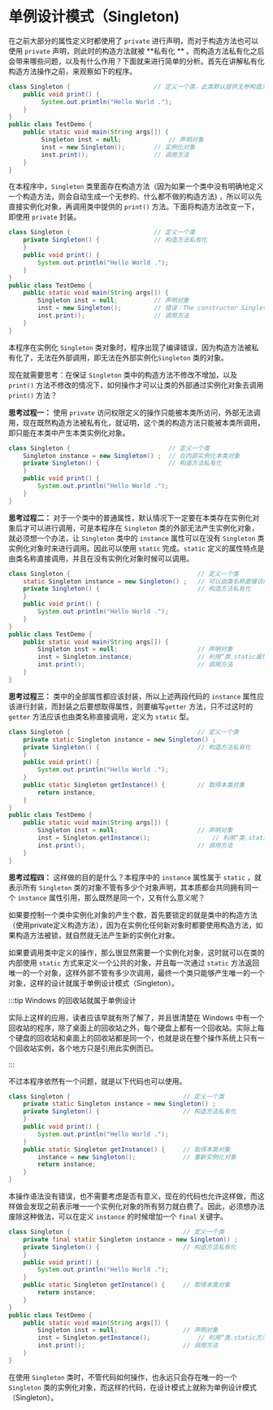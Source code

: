 # 单例设计模式（Singleton)

在之前大部分的属性定义时都使用了 `private` 进行声明，而对于构造方法也可以使用 `private` 声明，则此时的构造方法就被 **私有化
** 。而构造方法私有化之后会带来哪些问题，以及有什么作用？下面就来进行简单的分析。首先在讲解私有化构造方法操作之前，来观察如下的程序。

```java
class Singleton { 						// 定义一个类，此类默认提供无参构造方法
	public void print() {
		 System.out.println("Hello World .");
	}
}
public class TestDemo {
	public static void main(String args[]) {
		 Singleton inst = null; 			// 声明对象
		 inst = new Singleton(); 		// 实例化对象
		 inst.print(); 					// 调用方法
	}
}
```

在本程序中，`Singleton`
类里面存在构造方法（因为如果一个类中没有明确地定义一个构造方法，则会自动生成一个无参的、什么都不做的构造方法)
，所以可以先直接实例化对象，再调用类中提供的 `print()` 方法。下面将构造方法改变一下，即使用 `private` 封装。

```java
class Singleton { 						// 定义一个类
	private Singleton() {				// 构造方法私有化
	} 
	public void print() {
		System.out.println("Hello World .");
	}
}
public class TestDemo {
	public static void main(String args[]) {
		Singleton inst = null; 			// 声明对象
		inst = new Singleton(); 		// 错误：The constructor Singleton() is not visible
		inst.print(); 					// 调用方法
	}
}
```

本程序在实例化 `Singleton`
类对象时，程序出现了编译错误，因为构造方法被私有化了，无法在外部调用，即无法在外部实例化`Singleton` 类的对象。

现在就需要思考：在保证 `Singleton` 类中的构造方法不修改不增加，以及 `print()`
方法不修改的情况下，如何操作才可以让类的外部通过实例化对象去调用 `print()` 方法？

**思考过程一：** 使用 `private` 访问权限定义的操作只能被本类所访问，外部无法调用，现在既然构造方法被私有化，就证明，这个类的构造方法只能被本类所调用，即只能在本类中产生本类实例化对象。

```java
class Singleton { 							// 定义一个类
	Singleton instance = new Singleton() ;	// 在内部实例化本类对象
	private Singleton() {					// 构造方法私有化
	} 
	public void print() {
		System.out.println("Hello World .");
	}
}
```

**思考过程二：** 对于一个类中的普通属性，默认情况下一定要在本类存在实例化对象后才可以进行调用，可是本程序在 `Singleton`
类的外部无法产生实例化对象，就必须想一个办法，让 `Singleton` 类中的 `instance` 属性可以在没有 `Singleton`
类实例化对象时来进行调用。因此可以使用 `static` 完成。`static` 定义的属性特点是由类名称直接调用，并且在没有实例化对象时候可以调用。

```java
class Singleton { 									// 定义一个类
	static Singleton instance = new Singleton() ;	// 可以由类名称直接访问
	private Singleton() {							// 构造方法私有化
	} 
	public void print() {
		System.out.println("Hello World .");
	}
}
public class TestDemo {
	public static void main(String args[]) {
		Singleton inst = null; 						// 声明对象
		inst = Singleton.instance; 					// 利用“类.static属性”方式取得实例化对象
		inst.print(); 								// 调用方法
	}
}
```

**思考过程三：** 类中的全部属性都应该封装，所以上述两段代码的 `instance`
属性应该进行封装，而封装之后要想取得属性，则要编写`getter` 方法，只不过这时的 `getter`
方法应该也由类名称直接调用，定义为 `static` 型。

```java
class Singleton { 									// 定义一个类
	private static Singleton instance = new Singleton() ; 
	private Singleton() {							// 构造方法私有化
	} 
	public void print() {
		System.out.println("Hello World .");
	}
	public static Singleton getInstance() {			// 取得本类对象
		return instance;
	}
}
public class TestDemo {
	public static void main(String args[]) {
		Singleton inst = null; 						// 声明对象
		inst = Singleton.getInstance(); 				// 利用“类.static方法()”取得实例化对象
		inst.print(); 								// 调用方法
	}
}
```

**思考过程四：** 这样做的目的是什么？本程序中的 `instance` 属性属于 `static` ，就表示所有 `Singleton`
类的对象不管有多少个对象声明，其本质都会共同拥有同一个 `instance` 属性引用，那么既然是同一个，又有什么意义呢？

如果要控制一个类中实例化对象的产生个数，首先要锁定的就是类中的构造方法（使用private定义构造方法），因为在实例化任何新对象时都要使用构造方法，如果构造方法被锁，就自然就无法产生新的实例化对象。

如果要调用类中定义的操作，那么很显然需要一个实例化对象，这时就可以在类的内部使用 `static`
方式来定义一个公共的对象，并且每一次通过 `static` 方法返回唯一的一个对象，这样外部不管有多少次调用，最终一个类只能够产生唯一的一个对象，这样的设计就属于单例设计模式（Singleton）。

:::tip Windows 的回收站就属于单例设计

实际上这样的应用，读者应该早就有所了解了，并且很清楚在 Windows
中有一个回收站的程序，除了桌面上的回收站之外，每个硬盘上都有一个回收站。实际上每个硬盘的回收站和桌面上的回收站都是同一个，也就是说在整个操作系统上只有一个回收站实例，各个地方只是引用此实例而已。

:::

不过本程序依然有一个问题，就是以下代码也可以使用。

```java
class Singleton { 								// 定义一个类
	private static Singleton instance = new Singleton() ;
	private Singleton() {						// 构造方法私有化
	} 
	public void print() {
		System.out.println("Hello World .");
	}
	public static Singleton getInstance() {		// 取得本类对象
		instance = new Singleton();				// 重新实例化对象
		return instance;
	}
}
```

本操作语法没有错误，也不需要考虑是否有意义，现在的代码也允许这样做，而这样做会发现之前表示唯一一个实例化对象的所有努力就白费了。因此，必须想办法废除这种做法，可以在定义 `instance`
的时候增加一个 `final` 关键字。

```java
class Singleton { 								// 定义一个类
	private final static Singleton instance = new Singleton() ;	
	private Singleton() {						// 构造方法私有化
	} 
	public void print() {
		System.out.println("Hello World .");
	}
	public static Singleton getInstance() {		// 取得本类对象
		return instance;
	}
}
public class TestDemo {
	public static void main(String args[]) {
		Singleton inst = null; 					// 声明对象
		inst = Singleton.getInstance(); 			// 利用“类.static方法()”取得实例化对象
		inst.print(); 							// 调用方法
	}
}
```

在使用 `Singleton` 类时，不管代码如何操作，也永远只会存在唯一的一个 `Singleton` 类的实例化对象，而这样的代码，在设计模式上就称为单例设计模式（Singleton）。
